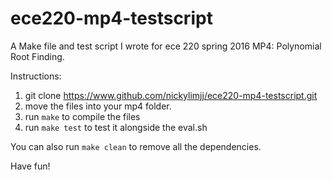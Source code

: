# ece220-mp4-testscript
A Make file and test script I wrote for ece 220 spring 2016 MP4: Polynomial Root Finding.

Instructions:
1) git clone https://www.github.com/nickylimjj/ece220-mp4-testscript.git
2) move the files into your mp4 folder.
3) run `make` to compile the files
4) run `make test` to test it alongside the eval.sh

You can also run `make clean` to remove all the dependencies.

Have fun!
